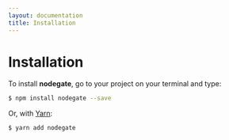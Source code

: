 ```yaml
---
layout: documentation
title: Installation
---
```


# Installation

To install **nodegate**, go to your project on your terminal and type:

```bash
$ npm install nodegate --save
```

Or, with [Yarn](https://yarnpkg.com/lang/en/):

```bash
$ yarn add nodegate
```

